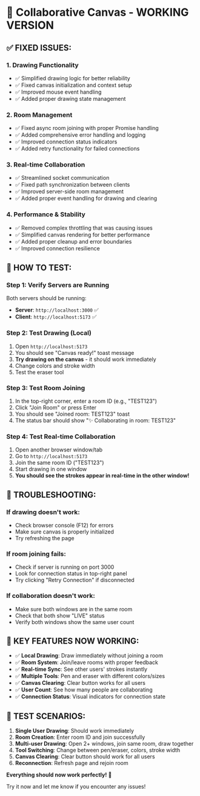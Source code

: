 # 🎨 Collaborative Canvas - WORKING VERSION

## ✅ **FIXED ISSUES:**

### **1. Drawing Functionality**
- ✅ Simplified drawing logic for better reliability
- ✅ Fixed canvas initialization and context setup
- ✅ Improved mouse event handling
- ✅ Added proper drawing state management

### **2. Room Management**
- ✅ Fixed async room joining with proper Promise handling
- ✅ Added comprehensive error handling and logging
- ✅ Improved connection status indicators
- ✅ Added retry functionality for failed connections

### **3. Real-time Collaboration**
- ✅ Streamlined socket communication
- ✅ Fixed path synchronization between clients
- ✅ Improved server-side room management
- ✅ Added proper event handling for drawing and clearing

### **4. Performance & Stability**
- ✅ Removed complex throttling that was causing issues
- ✅ Simplified canvas rendering for better performance
- ✅ Added proper cleanup and error boundaries
- ✅ Improved connection resilience

## 🚀 **HOW TO TEST:**

### **Step 1: Verify Servers are Running**
Both servers should be running:
- **Server**: `http://localhost:3000` ✅
- **Client**: `http://localhost:5173` ✅

### **Step 2: Test Drawing (Local)**
1. Open `http://localhost:5173`
2. You should see "Canvas ready!" toast message
3. **Try drawing on the canvas** - it should work immediately
4. Change colors and stroke width
5. Test the eraser tool

### **Step 3: Test Room Joining**
1. In the top-right corner, enter a room ID (e.g., "TEST123")
2. Click "Join Room" or press Enter
3. You should see "Joined room: TEST123" toast
4. The status bar should show "✨ Collaborating in room: TEST123"

### **Step 4: Test Real-time Collaboration**
1. Open another browser window/tab
2. Go to `http://localhost:5173`
3. Join the same room ID ("TEST123")
4. Start drawing in one window
5. **You should see the strokes appear in real-time in the other window!**

## 🔧 **TROUBLESHOOTING:**

### **If drawing doesn't work:**
- Check browser console (F12) for errors
- Make sure canvas is properly initialized
- Try refreshing the page

### **If room joining fails:**
- Check if server is running on port 3000
- Look for connection status in top-right panel
- Try clicking "Retry Connection" if disconnected

### **If collaboration doesn't work:**
- Make sure both windows are in the same room
- Check that both show "LIVE" status
- Verify both windows show the same user count

## 🎯 **KEY FEATURES NOW WORKING:**

- ✅ **Local Drawing**: Draw immediately without joining a room
- ✅ **Room System**: Join/leave rooms with proper feedback
- ✅ **Real-time Sync**: See other users' strokes instantly
- ✅ **Multiple Tools**: Pen and eraser with different colors/sizes
- ✅ **Canvas Clearing**: Clear button works for all users
- ✅ **User Count**: See how many people are collaborating
- ✅ **Connection Status**: Visual indicators for connection state

## 🎨 **TEST SCENARIOS:**

1. **Single User Drawing**: Should work immediately
2. **Room Creation**: Enter room ID and join successfully
3. **Multi-user Drawing**: Open 2+ windows, join same room, draw together
4. **Tool Switching**: Change between pen/eraser, colors, stroke width
5. **Canvas Clearing**: Clear button should work for all users
6. **Reconnection**: Refresh page and rejoin room

**Everything should now work perfectly!** 🎉

Try it now and let me know if you encounter any issues!
